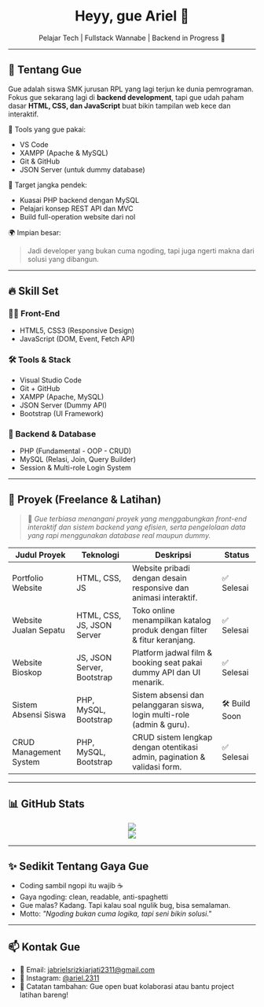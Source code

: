 <h1 align="center">Heyy, gue Ariel 👋</h1>
<p align="center">Pelajar Tech | Fullstack Wannabe | Backend in Progress 🚀</p>

---

## 🧠 Tentang Gue

Gue adalah siswa SMK jurusan RPL yang lagi terjun ke dunia pemrograman. Fokus gue sekarang lagi di **backend development**, tapi gue udah paham dasar **HTML, CSS, dan JavaScript** buat bikin tampilan web kece dan interaktif.

🔧 Tools yang gue pakai:
- VS Code
- XAMPP (Apache & MySQL)
- Git & GitHub
- JSON Server (untuk dummy database)

🚀 Target jangka pendek:
- Kuasai PHP backend dengan MySQL
- Pelajari konsep REST API dan MVC
- Build full-operation website dari nol

🌍 Impian besar:
> Jadi developer yang bukan cuma ngoding, tapi juga ngerti makna dari solusi yang dibangun.

---

## 🔥 Skill Set

### 👨‍💻 Front-End
- HTML5, CSS3 (Responsive Design)
- JavaScript (DOM, Event, Fetch API)

### 🛠️ Tools & Stack
- Visual Studio Code
- Git + GitHub
- XAMPP (Apache, MySQL)
- JSON Server (Dummy API)
- Bootstrap (UI Framework)

### 🧪 Backend & Database
- PHP (Fundamental - OOP - CRUD)
- MySQL (Relasi, Join, Query Builder)
- Session & Multi-role Login System

---

## 📂 Proyek (Freelance & Latihan)

> 🎯 *Gue terbiasa menangani proyek yang menggabungkan front-end interaktif dan sistem backend yang efisien, serta pengelolaan data yang rapi menggunakan database real maupun dummy.*

| Judul Proyek              | Teknologi                          | Deskripsi                                                                 | Status         |
|---------------------------|-------------------------------------|---------------------------------------------------------------------------|----------------|
| Portfolio Website         | HTML, CSS, JS                       | Website pribadi dengan desain responsive dan animasi interaktif.         | ✅ Selesai     |
| Website Jualan Sepatu    | HTML, CSS, JS, JSON Server          | Toko online menampilkan katalog produk dengan filter & fitur keranjang.  | ✅ Selesai     |
| Website Bioskop          | JS, JSON Server, Bootstrap          | Platform jadwal film & booking seat pakai dummy API dan UI menarik.      | ✅ Selesai     |
| Sistem Absensi Siswa     | PHP, MySQL, Bootstrap               | Sistem absensi dan pelanggaran siswa, login multi-role (admin & guru).   | 🛠️ Build Soon |
| CRUD Management System    | PHP, MySQL, Bootstrap               | CRUD sistem lengkap dengan otentikasi admin, pagination & validasi form. | ✅ Selesai     |

---

## 📊 GitHub Stats

<p align="center">
  <img src="https://github-readme-stats.vercel.app/api?username=USERNAME_LOE&show_icons=true&theme=tokyonight" />
  <br />
  <img src="https://github-readme-stats.vercel.app/api/top-langs/?username=USERNAME_LOE&layout=compact&theme=tokyonight" />
</p>

---

## ✨ Sedikit Tentang Gaya Gue

- Coding sambil ngopi itu wajib ☕
- Gaya ngoding: clean, readable, anti-spaghetti
- Gue malas? Kadang. Tapi kalau soal ngulik bug, bisa semalaman.
- Motto: *"Ngoding bukan cuma logika, tapi seni bikin solusi."*

---

## 📫 Kontak Gue

- 📧 Email: jabrielsrizkiarjati2311@gmail.com
- 📸 Instagram: [@ariel.2311](https://www.instagram.com/ariel.2311)
- 🧠 Catatan tambahan: Gue open buat kolaborasi atau bantu project latihan bareng!
